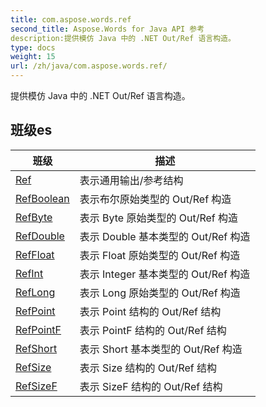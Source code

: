 ```yaml
---
title: com.aspose.words.ref
second_title: Aspose.Words for Java API 参考
description:提供模仿 Java 中的 .NET Out/Ref 语言构造。
type: docs
weight: 15
url: /zh/java/com.aspose.words.ref/
---
```



提供模仿 Java 中的 .NET Out/Ref 语言构造。


## 班级es

| 班级 | 描述 |
| --- | --- |
| [Ref](../com.aspose.words.ref/ref) | 表示通用输出/参考结构 |
| [RefBoolean](../com.aspose.words.ref/refboolean) | 表示布尔原始类型的 Out/Ref 构造 |
| [RefByte](../com.aspose.words.ref/refbyte) | 表示 Byte 原始类型的 Out/Ref 构造 |
| [RefDouble](../com.aspose.words.ref/refdouble) | 表示 Double 基本类型的 Out/Ref 构造 |
| [RefFloat](../com.aspose.words.ref/reffloat) | 表示 Float 原始类型的 Out/Ref 构造 |
| [RefInt](../com.aspose.words.ref/refint) | 表示 Integer 基本类型的 Out/Ref 构造 |
| [RefLong](../com.aspose.words.ref/reflong) | 表示 Long 原始类型的 Out/Ref 构造 |
| [RefPoint](../com.aspose.words.ref/refpoint) | 表示 Point 结构的 Out/Ref 结构 |
| [RefPointF](../com.aspose.words.ref/refpointf) | 表示 PointF 结构的 Out/Ref 结构 |
| [RefShort](../com.aspose.words.ref/refshort) | 表示 Short 基本类型的 Out/Ref 构造 |
| [RefSize](../com.aspose.words.ref/refsize) | 表示 Size 结构的 Out/Ref 结构 |
| [RefSizeF](../com.aspose.words.ref/refsizef) | 表示 SizeF 结构的 Out/Ref 结构 |